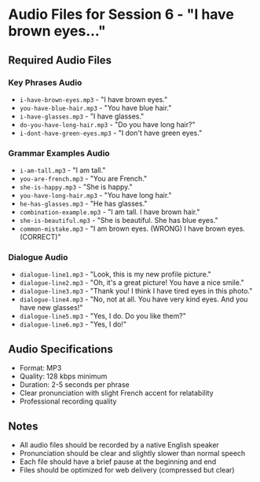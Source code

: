 # Audio Files for Session 6 - "I have brown eyes..."

## Required Audio Files

### Key Phrases Audio
- `i-have-brown-eyes.mp3` - "I have brown eyes."
- `you-have-blue-hair.mp3` - "You have blue hair."
- `i-have-glasses.mp3` - "I have glasses."
- `do-you-have-long-hair.mp3` - "Do you have long hair?"
- `i-dont-have-green-eyes.mp3` - "I don't have green eyes."

### Grammar Examples Audio
- `i-am-tall.mp3` - "I am tall."
- `you-are-french.mp3` - "You are French."
- `she-is-happy.mp3` - "She is happy."
- `you-have-long-hair.mp3` - "You have long hair."
- `he-has-glasses.mp3` - "He has glasses."
- `combination-example.mp3` - "I am tall. I have brown hair."
- `she-is-beautiful.mp3` - "She is beautiful. She has blue eyes."
- `common-mistake.mp3` - "I am brown eyes. (WRONG) I have brown eyes. (CORRECT)"

### Dialogue Audio
- `dialogue-line1.mp3` - "Look, this is my new profile picture."
- `dialogue-line2.mp3` - "Oh, it's a great picture! You have a nice smile."
- `dialogue-line3.mp3` - "Thank you! I think I have tired eyes in this photo."
- `dialogue-line4.mp3` - "No, not at all. You have very kind eyes. And you have new glasses!"
- `dialogue-line5.mp3` - "Yes, I do. Do you like them?"
- `dialogue-line6.mp3` - "Yes, I do!"

## Audio Specifications
- Format: MP3
- Quality: 128 kbps minimum
- Duration: 2-5 seconds per phrase
- Clear pronunciation with slight French accent for relatability
- Professional recording quality

## Notes
- All audio files should be recorded by a native English speaker
- Pronunciation should be clear and slightly slower than normal speech
- Each file should have a brief pause at the beginning and end
- Files should be optimized for web delivery (compressed but clear)